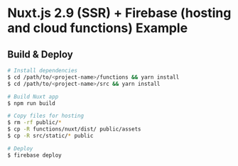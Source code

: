# Nuxt.js 2.9 (SSR) + Firebase (hosting and cloud functions) Example

## Build & Deploy

``` bash
# Install dependencies
$ cd /path/to/<project-name>/functions && yarn install
$ cd /path/to/<project-name>/src && yarn install

# Build Nuxt app
$ npm run build

# Copy files for hosting
$ rm -rf public/*
$ cp -R functions/nuxt/dist/ public/assets
$ cp -R src/static/* public

# Deploy
$ firebase deploy
```

